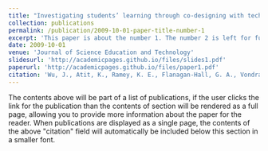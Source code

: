 ```yaml
---
title: "Investigating students’ learning through co-designing with technology"
collection: publications
permalink: /publication/2009-10-01-paper-title-number-1
excerpt: 'This paper is about the number 1. The number 2 is left for future work.'
date: 2009-10-01
venue: 'Journal of Science Education and Technology'
slidesurl: 'http://academicpages.github.io/files/slides1.pdf'
paperurl: 'http://academicpages.github.io/files/paper1.pdf'
citation: 'Wu, J., Atit, K., Ramey, K. E., Flanagan-Hall, G. A., Vondracek, M., Jona, K., & Uttal, D. H. (2021). Investigating students’ learning through co-designing with technology. Journal of Science Education and Technology, 30(4), 529-538.'
---
```


The contents above will be part of a list of publications, if the user clicks the link for the publication than the contents of section will be rendered as a full page, allowing you to provide more information about the paper for the reader. When publications are displayed as a single page, the contents of the above "citation" field will automatically be included below this section in a smaller font.
